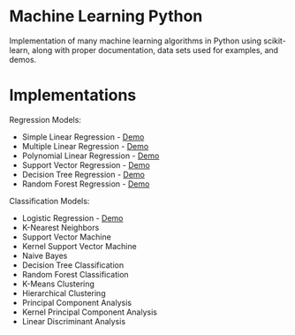 # Machine Learning Python
Implementation of many machine learning algorithms in Python using scikit-learn, along with proper documentation, data sets used for examples, and demos.

# Implementations

Regression Models: 
  - Simple Linear Regression - [Demo](https://github.com/NicoEssi/Machine_Learning_scikit-learn/blob/master/Simple_Linear_Regression_Demo.ipynb)
  - Multiple Linear Regression - [Demo](https://github.com/NicoEssi/Machine_Learning_scikit-learn/blob/master/Multiple_Linear_Regression_Demo.ipynb)
  - Polynomial Linear Regression - [Demo](https://github.com/NicoEssi/Machine_Learning_scikit-learn/blob/master/Polynomial_Regression_Demo.ipynb)
  - Support Vector Regression - [Demo](https://github.com/NicoEssi/Machine_Learning_scikit-learn/blob/master/Support_Vector_Regression_Demo.ipynb)
  - Decision Tree Regression - [Demo](https://github.com/NicoEssi/Machine_Learning_scikit-learn/blob/master/Decision_Tree_Regression_Demo.ipynb)
  - Random Forest Regression - [Demo](https://github.com/NicoEssi/Machine_Learning_scikit-learn/blob/master/Random_Forest_Regression_Demo.ipynb)
  
Classification Models:
  - Logistic Regression - [Demo](https://github.com/NicoEssi/Machine_Learning_scikit-learn/blob/master/Logistic_Regression_Demo.ipynb)
  - K-Nearest Neighbors
  - Support Vector Machine
  - Kernel Support Vector Machine
  - Naive Bayes
  - Decision Tree Classification
  - Random Forest Classification
  - K-Means Clustering
  - Hierarchical Clustering
  - Principal Component Analysis
  - Kernel Principal Component Analysis
  - Linear Discriminant Analysis
